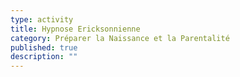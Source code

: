```yaml
---
type: activity
title: Hypnose Ericksonnienne
category: Préparer la Naissance et la Parentalité
published: true
description: ""
---
```


